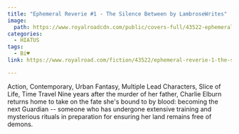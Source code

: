 ```yaml
---
title: "Ephemeral Reverie #1 - The Silence Between by LambroseWrites"
image:
  path: https://www.royalroadcdn.com/public/covers-full/43522-ephemeral-reverie-1-the-silence-between.jpg
categories:
  - HIATUS
tags:
  - Bi♥
link: https://www.royalroad.com/fiction/43522/ephemeral-reverie-1-the-silence-between

---
```

Action, Contemporary, Urban Fantasy, Multiple Lead Characters, Slice of Life, Time Travel
Nine years after the murder of her father, Charlie Elburn returns home to take on the fate she's bound to by blood: becoming the next Guardian -- someone who has undergone extensive training and mysterious rituals in preparation for ensuring her land remains free of demons.